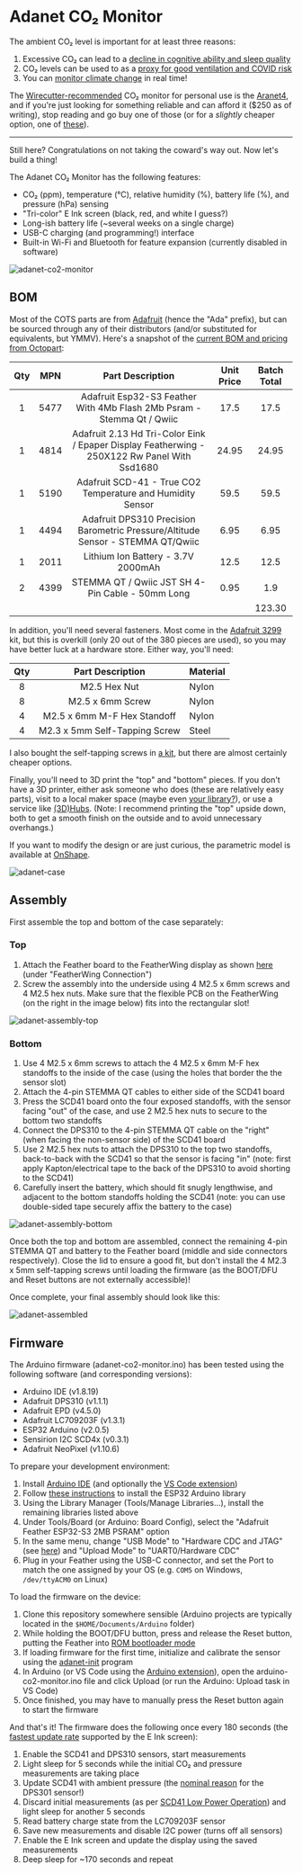 # Adanet CO₂ Monitor

The ambient CO₂ level is important for at least three reasons:

1. Excessive CO₂ can lead to a [decline in cognitive ability and sleep quality](https://slatestarcodex.com/2018/08/23/carbon-dioxide-an-open-door-policy/)
2. CO₂ levels can be used to as a [proxy for good ventilation and COVID risk](https://www.cdc.gov/coronavirus/2019-ncov/community/ventilation.html#faq-53432-answer0)
3. You can [monitor climate change](https://www.climate.gov/news-features/understanding-climate/climate-change-atmospheric-carbon-dioxide) in real time!

The [Wirecutter-recommended](https://www.nytimes.com/wirecutter/reviews/best-home-air-quality-monitor/) CO₂ monitor for personal use is the [Aranet4](https://aranet.com/products/aranet4/), and if you're just looking for something reliable and can afford it ($250 as of writing), stop reading and go buy one of those (or for a _slightly_ cheaper option, one of [these](https://www.co2.click/)).

---

Still here? Congratulations on not taking the coward's way out. Now let's build a thing!

The Adanet CO₂ Monitor has the following features:

- CO₂ (ppm), temperature (°C), relative humidity (%), battery life (%), and pressure (hPa) sensing
- "Tri-color" E Ink screen (black, red, and white I guess?)
- Long-ish battery life (~several weeks on a single charge)
- USB-C charging (and programming!) interface
- Built-in Wi-Fi and Bluetooth for feature expansion (currently disabled in software) 

![adanet-co2-monitor](images/adanet-co2-monitor.jpg)


## BOM

Most of the COTS parts are from [Adafruit](https://www.adafruit.com/) (hence the "Ada" prefix), but can be sourced through any of their distributors (and/or substituted for equivalents, but YMMV). Here's a snapshot of the [current BOM and pricing from Octopart](https://octopart.com/bom-tool/mcNhRVmk):

| Qty |  MPN |                                        Part Description                                        | Unit Price | Batch Total |
|:---:|:----:|:----------------------------------------------------------------------------------------------:|:----------:|:-----------:|
|   1 | 5477 | Adafruit Esp32-S3 Feather With 4Mb Flash 2Mb Psram - Stemma Qt / Qwiic                         |       17.5 |        17.5 |
|   1 | 4814 | Adafruit 2.13 Hd Tri-Color Eink / Epaper Display Featherwing - 250X122 Rw   Panel With Ssd1680 |      24.95 |       24.95 |
|   1 | 5190 | Adafruit SCD-41 - True CO2 Temperature and Humidity Sensor                                    |       59.5 |        59.5 |
|   1 | 4494 | Adafruit DPS310 Precision Barometric Pressure/Altitude Sensor - STEMMA   QT/Qwiic              |       6.95 |        6.95 |
|   1 | 2011 | Lithium Ion Battery - 3.7V 2000mAh                                                             |       12.5 |        12.5 |
|   2 | 4399 | STEMMA QT / Qwiic JST SH 4-Pin Cable - 50mm Long                                               |       0.95 |         1.9 |
|     |      |                                                                                                |            |      123.30 |

In addition, you'll need several fasteners. Most come in the [Adafruit 3299](https://www.adafruit.com/product/3299) kit, but this is overkill (only 20 out of the 380 pieces are used), so you may have better luck at a hardware store. Either way, you'll need:

| Qty |        Part Description       | Material |
|:---:|:-----------------------------:|----------|
|   8 | M2.5 Hex Nut                  | Nylon    |
|   8 | M2.5 x 6mm Screw              | Nylon    |
|   4 | M2.5 x 6mm M-F Hex Standoff   | Nylon    |
|   4 | M2.3 x 5mm Self-Tapping Screw | Steel    |

I also bought the self-tapping screws in [a kit](https://smile.amazon.com/dp/B081DVZMHH), but there are almost certainly cheaper options.

Finally, you'll need to 3D print the "top" and "bottom" pieces. If you don't have a 3D printer, either ask someone who does (these are relatively easy parts), visit to a local maker space (maybe even [your library?](https://www.chipublib.org/maker-lab/)), or use a service like [(3D)Hubs](https://www.hubs.com/). (Note: I recommend printing the "top" upside down, both to get a smooth finish on the outside and to avoid unnecessary overhangs.)

If you want to modify the design or are just curious, the parametric model is available at [OnShape](https://cad.onshape.com/documents/5da5dcb1f603a01f8bec88c9/w/ca967a8a956dc66b8484bce3/e/ef1ece94c6975fbb49878b31?renderMode=0&uiState=6315320c2f77803a879eb7f9).

![adanet-case](images/adanet-case.png)

## Assembly

First assemble the top and bottom of the case separately:

### Top

1. Attach the Feather board to the FeatherWing display as shown [here](https://learn.adafruit.com/adafruit-2-13-eink-display-breakouts-and-featherwings/wiring) (under "FeatherWing Connection")
2. Screw the assembly into the underside using 4 M2.5 x 6mm screws and 4 M2.5 hex nuts. Make sure that the flexible PCB on the FeatherWing (on the right in the image below) fits into the rectangular slot!

![adanet-assembly-top](images/adanet-assembly-top.jpg)

### Bottom

1. Use 4 M2.5 x 6mm screws to attach the 4 M2.5 x 6mm M-F hex standoffs to the inside of the case (using the holes that border the the sensor slot)
2. Attach the 4-pin STEMMA QT cables to either side of the SCD41 board
3. Press the SCD41 board onto the four exposed standoffs, with the sensor facing "out" of the case, and use 2 M2.5 hex nuts to secure to the bottom two standoffs
4. Connect the DPS310 to the 4-pin STEMMA QT cable on the "right" (when facing the non-sensor side) of the SCD41 board
5. Use 2 M2.5 hex nuts to attach the DPS310 to the top two standoffs, back-to-back with the SCD41 so that the sensor is facing "in" (note: first apply Kapton/electrical tape to the back of the DPS310 to avoid shorting to the SCD41)
6. Carefully insert the battery, which should fit snugly lengthwise, and adjacent to the bottom standoffs holding the SCD41 (note: you can use double-sided tape securely affix the battery to the case)

![adanet-assembly-bottom](images/adanet-assembly-bottom.jpg)

Once both the top and bottom are assembled, connect the remaining 4-pin STEMMA QT and battery to the Feather board (middle and side connectors respectively). Close the lid to ensure a good fit, but don't install the 4 M2.3 x 5mm self-tapping screws until loading the firmware (as the BOOT/DFU and Reset buttons are not externally accessible)!

Once complete, your final assembly should look like this:

![adanet-assembled](images/adanet-assembled.jpg)

## Firmware

The Arduino firmware (adanet-co2-monitor.ino) has been tested using the following software (and corresponding versions):

- Arduino IDE (v1.8.19)
- Adafruit DPS310 (v1.1.1)
- Adafruit EPD (v4.5.0)
- Adafruit LC709203F (v1.3.1)
- ESP32 Arduino (v2.0.5)
- Sensirion I2C SCD4x (v0.3.1)
- Adafruit NeoPixel (v1.10.6)

To prepare your development environment:

1. Install [Arduino IDE](https://www.arduino.cc/en/software/) (and optionally the [VS Code extension](https://github.com/microsoft/vscode-arduino))
2. Follow [these instructions](https://docs.espressif.com/projects/arduino-esp32/en/latest/installing.html) to install the ESP32 Arduino library
3. Using the Library Manager (Tools/Manage Libraries...), install the remaining libraries listed above
4. Under Tools/Board (or Arduino: Board Config), select the "Adafruit Feather ESP32-S3 2MB PSRAM" option
5. In the same menu, change "USB Mode" to "Hardware CDC and JTAG" (see [here](https://github.com/espressif/arduino-esp32/issues/6762)) and "Upload Mode" to "UART0/Hardware CDC"
6. Plug in your Feather using the USB-C connector, and set the Port to match the one assigned by your OS (e.g. `COM5` on Windows, `/dev/ttyACM0` on Linux)

To load the firmware on the device:

1. Clone this repository somewhere sensible (Arduino projects are typically located in the `$HOME/Documents/Arduino` folder)
2. While holding the BOOT/DFU button, press and release the Reset button, putting the Feather into [ROM bootloader mode](https://learn.adafruit.com/adafruit-esp32-s2-feather/factory-reset)
3. If loading firmware for the first time, initialize and calibrate the sensor using the [adanet-init](adanet-init) program
4. In Arduino (or VS Code using the [Arduino extension](https://github.com/microsoft/vscode-arduino)), open the arduino-co2-monitor.ino file and click Upload (or run the Arduino: Upload task in VS Code)
5. Once finished, you may have to manually press the Reset button again to start the firmware

And that's it! The firmware does the following once every 180 seconds (the [fastest update rate](https://learn.adafruit.com/adafruit-2-13-eink-display-breakouts-and-featherwings/usage-expectations) supported by the E Ink screen):

1. Enable the SCD41 and DPS310 sensors, start measurements
2. Light sleep for 5 seconds while the initial CO₂ and pressure measurements are taking place
3. Update SCD41 with ambient pressure (the [nominal reason](http://www.co2meters.com/Documentation/AppNotes/AN149-Senseair-Pressure-Dependence.pdf) for the DPS301 sensor!)
4. Discard initial measurements (as per [SCD41 Low Power Operation](https://sensirion.com/media/documents/077BC86F/62BF01B9/CD_AN_SCD4x_Low_Power_Operation_D1.pdf)) and light sleep for another 5 seconds
5. Read battery charge state from the LC709203F sensor
6. Save new measurements and disable I2C power (turns off all sensors)
7. Enable the E Ink screen and update the display using the saved measurements
8. Deep sleep for ~170 seconds and repeat
